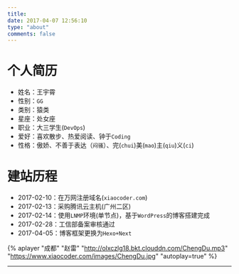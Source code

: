 ```yaml
---
title:
date: 2017-04-07 12:56:10
type: "about"
comments: false
---
```


# 个人简历
+ 姓名：王宇霄
+ 性别：`GG`
+ 类别：猿类
+ 星座：处女座
+ 职业：大三学生(`DevOps`)
+ 爱好：喜欢散步、热爱阅读、钟于`Coding`
+ 性格：傲娇、不善于表达（`闷骚`）、完(`chui`)美(`mao`)主(`qiu`)义(`ci`)

# 建站历程
+ 2017-02-10：在万网注册域名(`xiaocoder.com`)
+ 2017-02-13：采购腾讯云主机(广州二区)
+ 2017-02-14：使用`LNMP`环境(单节点)，基于`WordPress`的博客搭建完成
+ 2017-02-28：工信部备案审核通过
+ 2017-04-05：博客框架更换为`Hexo+Next`

{% aplayer "成都" "赵雷" "http://olxczlg18.bkt.clouddn.com/ChengDu.mp3"  "https://www.xiaocoder.com/images/ChengDu.jpg" "autoplay=true" %}

***